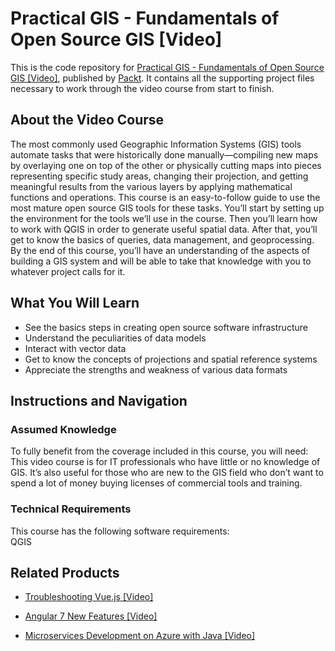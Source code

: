 # Practical GIS - Fundamentals of Open Source GIS [Video]
This is the code repository for [Practical GIS - Fundamentals of Open Source GIS [Video]](https://www.packtpub.com/application-development/practical-gis-fundamentals-open-source-gis-video?utm_source=github&utm_medium=repository&utm_campaign=9781788621397), published by [Packt](https://www.packtpub.com/?utm_source=github). It contains all the supporting project files necessary to work through the video course from start to finish.
## About the Video Course
The most commonly used Geographic Information Systems (GIS) tools automate tasks that were historically done manually—compiling new maps by overlaying one on top of the other or physically cutting maps into pieces representing specific study areas, changing their projection, and getting meaningful results from the various layers by applying mathematical functions and operations. This course is an easy-to-follow guide to use the most mature open source GIS tools for these tasks.
You’ll start by setting up the environment for the tools we’ll use in the course. Then you’ll learn how to work with QGIS in order to generate useful spatial data. After that, you’ll get to know the basics of queries, data management, and geoprocessing.
By the end of this course, you’ll have an understanding of the aspects of building a GIS system and will be able to take that knowledge with you to whatever project calls for it.

<H2>What You Will Learn</H2>
<DIV class=book-info-will-learn-text>
<UL>
<LI>See the basics steps in creating open source software infrastructure 
<LI>Understand the peculiarities of data models 
<LI>Interact with vector data 
<LI>Get to know the concepts of projections and spatial reference systems 
<LI>Appreciate the strengths and weakness of various data formats </LI></UL></DIV>

## Instructions and Navigation
### Assumed Knowledge
To fully benefit from the coverage included in this course, you will need:<br/>
This video course is for IT professionals who have little or no knowledge of GIS. It’s also useful for those who are new to the GIS field who don’t want to spend a lot of money buying licenses of commercial tools and training.
### Technical Requirements
This course has the following software requirements:<br/>
QGIS

## Related Products
* [Troubleshooting Vue.js [Video]](https://www.packtpub.com/application-development/troubleshooting-vuejs-video?utm_source=github&utm_medium=repository&utm_campaign=9781788993531)

* [Angular 7 New Features [Video]](https://www.packtpub.com/web-development/angular-7-new-features-video?utm_source=github&utm_medium=repository&utm_campaign=9781789619683)

* [Microservices Development on Azure with Java [Video]](https://www.packtpub.com/virtualization-and-cloud/microservices-development-azure-java-video?utm_source=github&utm_medium=repository&utm_campaign=9781789808858)

